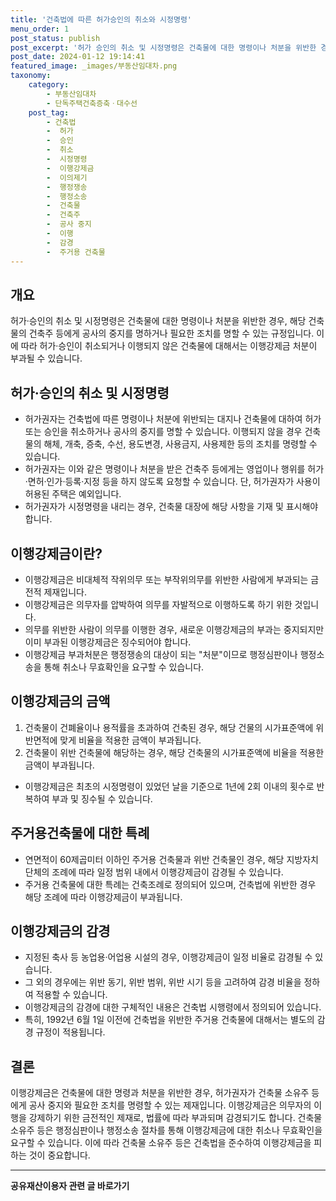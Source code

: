 ```yaml
---
title: '건축법에 따른 허가승인의 취소와 시정명령'
menu_order: 1
post_status: publish
post_excerpt: '허가 승인의 취소 및 시정명령은 건축물에 대한 명령이나 처분을 위반한 경우, 해당 건축물의 건축주 등에게 공사의 중지를 명하거나 필요한 조치를 명할 수 있는 규정입니다. 이에 따라 허가 승인이 취소되거나 이행되지 않은 건축물에 대해서는 이행강제금 처분이 부과될 수 있습니다.'
post_date: 2024-01-12 19:14:41
featured_image: _images/부동산임대차.png
taxonomy:
    category:
        - 부동산임대차
        - 단독주택건축증축ㆍ대수선
    post_tag:
        - 건축법
        -  허가
        -  승인
        -  취소
        -  시정명령
        -  이행강제금
        -  이의제기
        -  행정쟁송
        -  행정소송
        -  건축물
        -  건축주
        -  공사 중지
        -  이행
        -  감경
        -  주거용 건축물
---
```



## 개요
허가·승인의 취소 및 시정명령은 건축물에 대한 명령이나 처분을 위반한 경우, 해당 건축물의 건축주 등에게 공사의 중지를 명하거나 필요한 조치를 명할 수 있는 규정입니다. 이에 따라 허가·승인이 취소되거나 이행되지 않은 건축물에 대해서는 이행강제금 처분이 부과될 수 있습니다.

## 허가·승인의 취소 및 시정명령
- 허가권자는 건축법에 따른 명령이나 처분에 위반되는 대지나 건축물에 대하여 허가 또는 승인을 취소하거나 공사의 중지를 명할 수 있습니다. 이행되지 않을 경우 건축물의 해체, 개축, 증축, 수선, 용도변경, 사용금지, 사용제한 등의 조치를 명령할 수 있습니다.
- 허가권자는 이와 같은 명령이나 처분을 받은 건축주 등에게는 영업이나 행위를 허가·면허·인가·등록·지정 등을 하지 않도록 요청할 수 있습니다. 단, 허가권자가 사용이 허용된 주택은 예외입니다.
- 허가권자가 시정명령을 내리는 경우, 건축물 대장에 해당 사항을 기재 및 표시해야 합니다.

## 이행강제금이란?
- 이행강제금은 비대체적 작위의무 또는 부작위의무를 위반한 사람에게 부과되는 금전적 제재입니다.
- 이행강제금은 의무자를 압박하여 의무를 자발적으로 이행하도록 하기 위한 것입니다.
- 의무를 위반한 사람이 의무를 이행한 경우, 새로운 이행강제금의 부과는 중지되지만 이미 부과된 이행강제금은 징수되어야 합니다.
- 이행강제금 부과처분은 행정쟁송의 대상이 되는 "처분"이므로 행정심판이나 행정소송을 통해 취소나 무효확인을 요구할 수 있습니다.

## 이행강제금의 금액
1. 건축물이 건폐율이나 용적률을 초과하여 건축된 경우, 해당 건물의 시가표준액에 위반면적에 맞게 비율을 적용한 금액이 부과됩니다.
2. 건축물이 위반 건축물에 해당하는 경우, 해당 건축물의 시가표준액에 비율을 적용한 금액이 부과됩니다.
- 이행강제금은 최초의 시정명령이 있었던 날을 기준으로 1년에 2회 이내의 횟수로 반복하여 부과 및 징수될 수 있습니다.

## 주거용건축물에 대한 특례
- 연면적이 60제곱미터 이하인 주거용 건축물과 위반 건축물인 경우, 해당 지방자치단체의 조례에 따라 일정 범위 내에서 이행강제금이 감경될 수 있습니다.
- 주거용 건축물에 대한 특례는 건축조례로 정의되어 있으며, 건축법에 위반한 경우 해당 조례에 따라 이행강제금이 부과됩니다.

## 이행강제금의 감경
- 지정된 축사 등 농업용·어업용 시설의 경우, 이행강제금이 일정 비율로 감경될 수 있습니다.
- 그 외의 경우에는 위반 동기, 위반 범위, 위반 시기 등을 고려하여 감경 비율을 정하여 적용할 수 있습니다.
- 이행강제금의 감경에 대한 구체적인 내용은 건축법 시행령에서 정의되어 있습니다.
- 특히, 1992년 6월 1일 이전에 건축법을 위반한 주거용 건축물에 대해서는 별도의 감경 규정이 적용됩니다.

## 결론
이행강제금은 건축물에 대한 명령과 처분을 위반한 경우, 허가권자가 건축물 소유주 등에게 공사 중지와 필요한 조치를 명령할 수 있는 제재입니다. 이행강제금은 의무자의 이행을 강제하기 위한 금전적인 제재로, 법률에 따라 부과되며 감경되기도 합니다. 건축물 소유주 등은 행정심판이나 행정소송 절차를 통해 이행강제금에 대한 취소나 무효확인을 요구할 수 있습니다. 이에 따라 건축물 소유주 등은 건축법을 준수하여 이행강제금을 피하는 것이 중요합니다.
<!-- wp:separator -->
<hr class="wp-block-separator has-alpha-channel-opacity"/>
<!-- /wp:separator -->

<!-- wp:group {"backgroundColor":"base","layout":{"type":"constrained"}} -->
<div class="wp-block-group has-base-background-color has-background"><!-- wp:paragraph {"align":"center","fontSize":"medium"} -->
<p class="has-text-align-center has-large-font-size"><strong>공유재산이용자 관련 글 바로가기</strong></p>
<!-- /wp:paragraph -->


<!-- wp:latest-posts
{"categories":[{"id":1570,"count":19,"description":"","link":"https://uknowlaw.com/category/%ea%b3%b5%ec%9c%a0%ec%9e%ac%ec%82%b0%ec%9d%b4%ec%9a%a9%ec%9e%90/","name":"공유재산이용자","slug":"공유재산이용자","taxonomy":"category","parent":0,"meta":[],"_links":{"self":[{"href":"https://uknowlaw.com/wp-json/wp/v2/categories/1570"}],"collection":[{"href":"https://uknowlaw.com/wp-json/wp/v2/categories"}],"about":[{"href":"https://uknowlaw.com/wp-json/wp/v2/taxonomies/category"}],"wp:post_type":[{"href":"https://uknowlaw.com/wp-json/wp/v2/posts?categories=1570"}],"curies":[{"name":"wp","href":"https://api.w.org/{rel}","templated":true}]}}],"postsToShow":100,"excerptLength":28,"postLayout":"grid","columns":2,"featuredImageAlign":"left","featuredImageSizeSlug":"large","fontSize":"small"} /--></div>
<!-- /wp:group -->